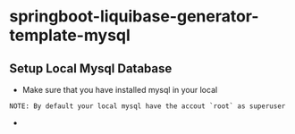 # springboot-liquibase-generator-template-mysql

## Setup Local Mysql Database
- Make sure that you have installed mysql in your local
```
NOTE: By default your local mysql have the accout `root` as superuser
```
- 
